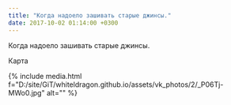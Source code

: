 ```yaml
---
title: "Когда надоело зашивать старые джинсы."
date: 2017-10-02 01:14:00 +0300
---
```


Когда надоело зашивать старые джинсы.

Карта

{% include media.html f="D:/site/GiT/whiteldragon.github.io/assets/vk_photos/2/_P06Tj-MWo0.jpg" alt="" %}

